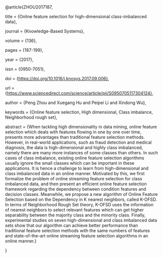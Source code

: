 @article{ZHOU2017187,

title = {Online feature selection for high-dimensional class-imbalanced data},

journal = {Knowledge-Based Systems},

volume = {136},

pages = {187-199},

year = {2017},

issn = {0950-7051},

doi = {https://doi.org/10.1016/j.knosys.2017.09.006},

url = {https://www.sciencedirect.com/science/article/pii/S0950705117304124},

author = {Peng Zhou and Xuegang Hu and Peipei Li and Xindong Wu},

keywords = {Online feature selection, High dimensional, Class imbalance, Neighborhood rough set},

abstract = {When tackling high dimensionality in data mining, online feature selection which deals with features flowing in one by one over time, presents more advantages than traditional feature selection methods. However, in real-world applications, such as fraud detection and medical diagnosis, the data is high-dimensional and highly class imbalanced, namely there are many more instances of some classes than others. In such cases of class imbalance, existing online feature selection algorithms usually ignore the small classes which can be important in these applications. It is hence a challenge to learn from high-dimensional and class imbalanced data in an online manner. Motivated by this, we first formalize the problem of online streaming feature selection for class imbalanced data, and then present an efficient online feature selection framework regarding the dependency between condition features and decision classes. Meanwhile, we propose a new algorithm of Online Feature Selection based on the Dependency in K nearest neighbors, called K-OFSD. In terms of Neighborhood Rough Set theory, K-OFSD uses the information of nearest neighbors to select relevant features which can get higher separability between the majority class and the minority class. Finally, experimental studies on seven high-dimensional and class imbalanced data sets show that our algorithm can achieve better performance than traditional feature selection methods with the same numbers of features and state-of-the-art online streaming feature selection algorithms in an online manner.}

}
